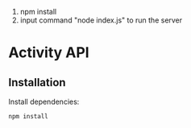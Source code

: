 1. npm install
2. input command "node index.js" to run the server



# Activity API

## Installation
Install dependencies:
```
npm install